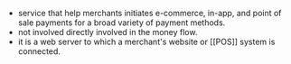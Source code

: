 - service that help merchants initiates e-commerce, in-app, and point of sale payments for a broad variety of payment methods.
- not involved directly involved in the money flow.
- it is a web server to which a merchant's website or [[POS]] system is connected.

## 